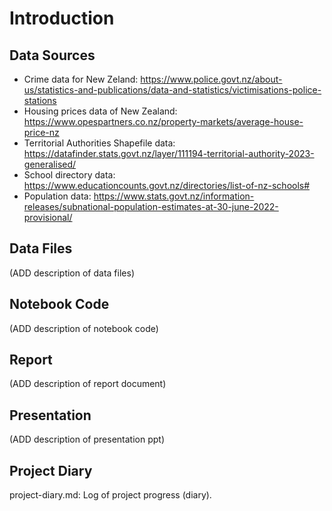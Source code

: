 # Introduction

## Data Sources
- Crime data for New Zeland: https://www.police.govt.nz/about-us/statistics-and-publications/data-and-statistics/victimisations-police-stations
- Housing prices data of New Zealand: https://www.opespartners.co.nz/property-markets/average-house-price-nz
- Territorial Authorities Shapefile data: https://datafinder.stats.govt.nz/layer/111194-territorial-authority-2023-generalised/
- School directory data: https://www.educationcounts.govt.nz/directories/list-of-nz-schools#
- Population data: https://www.stats.govt.nz/information-releases/subnational-population-estimates-at-30-june-2022-provisional/

## Data Files
(ADD description of data files)

## Notebook Code
(ADD description of notebook code)

## Report
(ADD description of report document)

## Presentation
(ADD description of presentation ppt)

## Project Diary 
project-diary.md: Log of project progress (diary).


